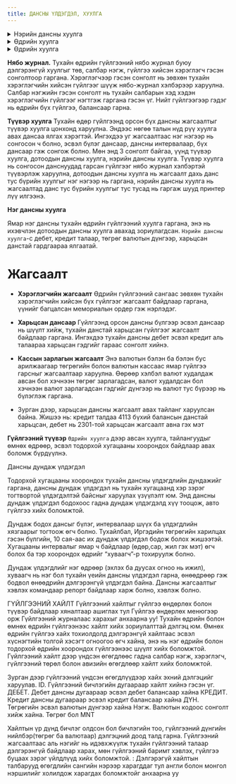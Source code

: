 ```yaml
---
title: ДАНСНЫ ҮЛДЭГДЭЛ, ХУУЛГА 
---
```


<details>
    <summary>Нэрийн дансны хуулга</summary>
Харилцагчийн нэрийн дансны  тодорхой  хугацааны хоорондох гүйлгээг хуулга хэлбэрээр харуулна. Энэ нь өдрийн ба өмнөх өдрөөр гэсэн сонголттой. Өдрийн гэдэгт зөвхөн тухайн өдөр хийгдсэн гүйлгээний хуулга гаргана. Харин өмнөх өдрөөр гэдэгт гараас оруулсан огнооны хоорондох гүйлгээний хуулга гаргана.
 Нэрийн дансны хуулга нь тодорхой өдрийн хоорондох харилцагчийн дансны бүхий л гүйлгээг дэлгэрэнгүй байдлаар харуулах ба уг дансанд шилжүүлгээр орж ирсэн бол аль банкны, ямар данс, ямар нэрээр ирсэн гэдгийг давхар харуулдаг.
 Өдрийн хуулга сонголт хийсэн үед огнооны сонголт хийхгүй, `дансны дугаар` нүдэнд дансаа оруулаад `хуулга` командыг ажиллуулна. Харин өмнөх өдрөөр гэсэн сонголт хийсэн үед дансны дугаар оруулахаас гадна эхлэх, дуусах огноог зураг дээр харуулсан байдлаар оруулна. 

![img alt](/img/img23.png)
 
</details>

<details>
    <summary>Өдрийн хуулга</summary>
Тухайн өдөр гүйлгээнд орсон бүх дансны хуулгыг бүх төрлөөр нь, янз бүрээр гаргаж авна. Өдрийн хуулга дэлгэцэн дээрх үндсэн сонголтоос хамаарч өөр дэлгэцийн сонголт гарна.

![img alt](/img/img24.png)
</details>

<details>
    <summary>Өдрийн хуулга</summary>
Тухайн өдөр гүйлгээнд орсон бүх дансны хуулгыг бүх төрлөөр нь, янз бүрээр гаргаж авна. Өдрийн хуулга дэлгэцэн дээрх үндсэн сонголтоос хамаарч өөр дэлгэцийн сонголт гарна.
</details>


**Нябо журнал.** Тухайн өдрийн гүйлгээний нябо журнал буюу дэлгэрэнгүй хуулгыг төв, салбар нэгж, гүйлгээ хийсэн хэрэглэгч гэсэн сонголтоор гаргана. Хэрэглэгчээр гэсэн сонголт нь зөвхөн тухайн хэрэглэгчийн хийсэн гүйлгээг шүүж нябо-журнал хэлбэрээр харуулна. Салбар нэгжийн гэсэн сонголт нь тухайн салбарын хэд хэдэн хэрэглэгчийн гүйлгээг нэгтгэж гаргана гэсэн үг. Нийт гүйлгээгээр гэдэг нь өдрийн бүх гүйлгээ, балансаар гарна.
 


**Түүвэр хуулга** Тухайн өдөр гүйлгээнд орсон бүх дансны жагсаалтыг түүвэр хуулга цонхонд харуулна. Эндээс нөгөө талын нүд рүү хуулга авах дансаа ялгах хэрэгтэй. Ингэхдээ уг жагсаалтаас нэг нэгээр нь сонгосон ч болно, эсвэл бүлэг дансаар, дансны интервалаар, бүх дансаар гэж сонгож болно. Мөн энд 3 сонголт байгаа, үүнд түүвэр хуулга, дотоодын дансны хуулга, нэрийн дансны хуулга. 
Түүвэр хуулга нь сонгосон данснуудад гарсан гүйлгээг нябо журнал хэлбэртэй түүвэрлэж харуулна, дотоодын дансны хуулга нь жагсаалт дахь  данс тус бүрийн хуулгыг нэг нэгээр нь гаргана, нэрийн дансны хуулга нь  жагсаалтад данс тус бүрийн хуулгыг тус тусад нь гаргаж шууд принтер лүү илгээнэ.

 

**Нэг дансны хуулга**
 
 Ямар нэг дансны тухайн өдрийн гүйлгээний хуулга гаргана, энэ нь ихэвчлэн дотоодын дансны хуулга авахад зориулагдсан. `Нэрийн дансны хуулга`-с дебет, кредит талаар, төгрөг валютын дүнгээр, харьцсан данстай  гардгаараа ялгаатай.

# **Жагсаалт**

-	**Хэрэглэгчийн жагсаалт** Өдрийн гүйлгээний сангаас зөвхөн тухайн хэрэглэгчийн хийсэн бүх гүйлгээг жагсаалт байдлаар гаргана, үүнийг багцалсан мемориалын ордер гэж нэрлэдэг.
-	**Харьцсан дансаар** Гүйлгээнд орсон дансны бүлгээр эсвэл дансаар нь шүүлт хийж, тухайн данстай харьцсан гүйлгээг жагсаалт байдлаар гаргана. Ингэхдээ тухайн дансны дебет эсвэл кредит аль талаараа харьцсан гэдгийг гараас сонголт хийнэ. 
-	**Кассын зарлагын жагсаалт** Энэ валютын бэлэн ба бэлэн бус арилжаагаар төгрөгийн болон валютын кассаас ямар гүйлгээ гарсныг жагсаалтаар харуулна. Өөрөөр хэлбэл валют худалдаж авсан бол хэчнээн төгрөг зарлагадсан, валют худалдсан бол хэчнээн валют зарлагадсан гэдгийг дүнгээр нь валют тус бүрээр нь бүлэглэж гаргана.



 
-	Зурган дээр, харьцсан дансны жагсаалт авах тайланг харуулсан байна. Жишээ нь: кредит талдаа 4113 бүхий балансын данстай харьцсан, дебет нь 2301-той харьцсан жагсаалт авна гэх мэт

**Гүйлгээний түүвэр**
`Өдрийн хуулга` дээр авсан хуулга, тайлангуудыг өмнөх өдрөөр, эсвэл тодорхой хугацааны хоорондох байдлаар авах боломж бүрдүүлнэ.

Дансны дундаж үлдэгдэл

Тодорхой хугацааны хоорондох тухайн дансны үлдэгдлийн дундажийг гаргана, дансны дундаж үлдэгдэл нь тухайн хугацаанд хэр зэрэг тогтвортой үлдэгдэлтэй байсныг харуулах үзүүлэлт юм. Энд дансны дундаж үлдэгдэл бодохоос гадна дундаж үлдэгдэлд хүү тооцож, авто гүйлгээ хийх боломжтой. 

Дундаж бодох дансыг бүлэг, интервалаар шүүх ба үлдэгдлийн хязгаарыг тогтоож өгч болно. Тухайлбал, Иргэдийн төгрөгийн харилцах гэсэн бүлгийн, 10 сая-аас их дундаж үлдэгдэл бодож болох жишээтэй. Хугацааны интервалыг ямар ч байдлаар (өдөр,сар, жил гэх мэт) өгч болох ба тэр хоорондох өдрийг “хуваагч”-р тохируулж болно.

Дундаж үлдэгдлийг нэг өдрөөр (эхлэх ба дуусах огноо нь ижил), хуваагч нь нэг бол тухайн үеийн дансны үлдэгдэл гарна, өнөөдрөөр гэж бодвол өнөөдрийн дэлгэрэнгүй үлдэгдэл байна. Дансны жагсаалтыг хэвлэх командаар репорт байдлаар харж болно, хэвлэж болно.

ГҮЙЛГЭЭНИЙ ХАЙЛТ
Гүйлгээний  хайлтыг гүйлгээ өндөрлөх болон түүвэр байдлаар хяналтаар ашиглах тул Гүйлгээ өндөрлөх менюгээр орж Гүйлгээний журналаас харахыг анхаарна уу! 
Тухайн өдрийн болон өмнөх өдрийн гүйлгээнээс хайлт хийх зориулалттай дэлгэц юм. Өмнөх өдрийн гүйлгээ хайх тохиолдолд дэлгэрэнгүй  хайлтаас эсвэл хүснэгтийн толгой хэсэгт огноогоо өгч хайна, энэ нь нэг өдрийн болон тодорхой өдрийн хоорондох гүйлгээнээс шүүлт хийх боломжтой. Гүйлгээний хайлт дээр үндсэн өгөгдлөөс гадна салбар нэгж, хэрэглэгч, гүйлгээний төрөл болон авизийн өгөгдлөөр хайлт хийх боломжтой.
 

Зурган дээр гүйлгээний үндсэн өгөгдлүүдээр хайх эхний дэлгэцийг харуулав. 
ID. Гүйлгээний бичлэгийн дугаараар хайлт хийнэ гэсэн үг.
ДЕБЕТ. Дебет дансны дугаараар эсвэл дебет балансаар хайна
КРЕДИТ. Кредит дансны дугаараар эсвэл кредит балансаар хайна
ДҮН. Төгрөгийн эсвэл валютын дүнгээр хайна
Нэгж. Валютын кодоос сонголт хийж хайна. Төгрөг бол MNT 

Хайлтын үр дүнд бичлэг олдсон бол бичлэгийн тоо, гүйлгээний дүнгийн нийлбэр(төгрөг ба валютаар) дэлгэцний доод талд гарна. Гүйлгээний жагсаалтаас аль нэгийг нь идэвхжүүлж тухайн гүйлгээний талаар дэлгэрэнгүй байдлаар харах, мөн гүйлгээний баримт хэвлэх, гүйлгээ буцаах зэрэг үйлдлүүд хийх боломжтой. :  Дэлгэрэгүй хайлтын талбарууд өгөгдлийн сангийн нэрээр харагддаг тул англи болон монгол нэршилийг холилдож харагдах боломжтойг анхаарна уу
